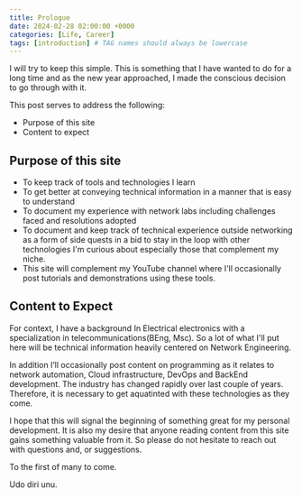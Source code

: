 ```yaml
---
title: Prologue
date: 2024-02-28 02:00:00 +0000
categories: [Life, Career]
tags: [introduction] # TAG names should always be lowercase
---
```


I will try to keep this simple. This is something that I have wanted to do for a long time and as the new year approached, I made the conscious decision to go through with it.

This post serves to address the following:

- Purpose of this site
- Content to expect

## Purpose of this site

- To keep track of tools and technologies I learn
- To get better at conveying technical information in a manner that is easy to understand
- To document my experience with network labs including challenges faced and resolutions adopted
- To document and keep track of technical experience outside networking as a form of side quests in a bid to stay in the loop with other technologies I'm curious about especially those that complement my niche.
- This site will complement my YouTube channel where I'll occasionally post tutorials and demonstrations using these tools.

## Content to Expect

For context, I have a background In Electrical electronics with a specialization in telecommunications(BEng, Msc). So a lot of what I'll put here will be technical information heavily centered on Network Engineering.

In addition I’ll occasionally post content on programming as it relates to network automation, Cloud infrastructure, DevOps and BackEnd development. The industry has changed rapidly over last couple of years. Therefore, it is necessary to get aquatinted with these technologies as they come.

I hope that this will signal the beginning of something great for my personal development. It is also my desire that anyone reading content from this site gains something valuable from it. So please do not hesitate to reach out with questions and, or suggestions.

To the first of many to come.

Udo diri unu.
